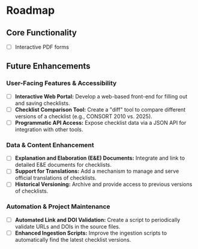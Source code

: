 # Roadmap

## Core Functionality
- [ ] Interactive PDF forms

## Future Enhancements

### User-Facing Features & Accessibility
- [ ] **Interactive Web Portal:** Develop a web-based front-end for filling out and saving checklists.
- [ ] **Checklist Comparison Tool:** Create a "diff" tool to compare different versions of a checklist (e.g., CONSORT 2010 vs. 2025).
- [ ] **Programmatic API Access:** Expose checklist data via a JSON API for integration with other tools.

### Data & Content Enhancement
- [ ] **Explanation and Elaboration (E&E) Documents:** Integrate and link to detailed E&E documents for checklists.
- [ ] **Support for Translations:** Add a mechanism to manage and serve official translations of checklists.
- [ ] **Historical Versioning:** Archive and provide access to previous versions of checklists.

### Automation & Project Maintenance
- [ ] **Automated Link and DOI Validation:** Create a script to periodically validate URLs and DOIs in the source files.
- [ ] **Enhanced Ingestion Scripts:** Improve the ingestion scripts to automatically find the latest checklist versions.
